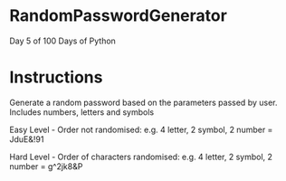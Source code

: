 # RandomPasswordGenerator
Day 5 of 100 Days of Python

# Instructions
Generate a random password based on the parameters passed by user. Includes numbers, letters and symbols

Easy Level - Order not randomised:
e.g. 4 letter, 2 symbol, 2 number = JduE&!91

Hard Level - Order of characters randomised:
e.g. 4 letter, 2 symbol, 2 number = g^2jk8&P
